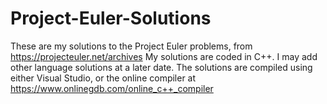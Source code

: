 # Project-Euler-Solutions

These are my solutions to the Project Euler problems, from https://projecteuler.net/archives
My solutions are coded in C++. I may add other language solutions at a later date.
The solutions are compiled using either Visual Studio, or the online compiler at https://www.onlinegdb.com/online_c++_compiler
